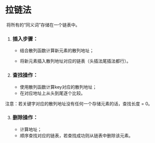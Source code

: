 # 拉链法

​		将所有的“同义词”存储在一个链表中。



1. ### 插入步骤：

   - 结合散列函数计算新元素的散列地址；

   - 将新元素插入散列地址对应的链表（头插法尾插法都行）。

     

2. ### 查找操作：

   - 使用散列函数计算key对应的散列地址；
   - 在对应地址上从头到尾逐个比较。

注意：若关键字对应的散列地址没有任何一个存储元素的话，查找长度 = 0。



3. ### 删除操作：

   - 计算地址；
   - 顺序查找对应的链表，若查找成功则从链表中删除该元素。